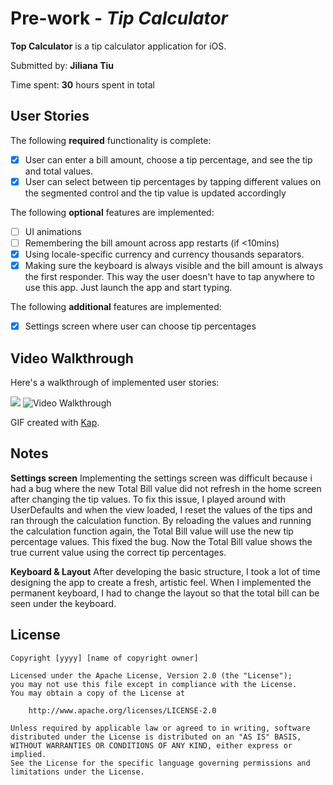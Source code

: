 # Pre-work - *Tip Calculator*

**Top Calculator** is a tip calculator application for iOS.

Submitted by: **Jiliana Tiu**

Time spent: **30** hours spent in total

## User Stories

The following **required** functionality is complete:

* [x] User can enter a bill amount, choose a tip percentage, and see the tip and total values.
* [x] User can select between tip percentages by tapping different values on the segmented control and the tip value is updated accordingly

The following **optional** features are implemented:

* [ ] UI animations
* [ ] Remembering the bill amount across app restarts (if <10mins)
* [x] Using locale-specific currency and currency thousands separators.
* [x] Making sure the keyboard is always visible and the bill amount is always the first responder. This way the user doesn't have to tap anywhere to use this app. Just launch the app and start typing.

The following **additional** features are implemented:

- [x] Settings screen where user can choose tip percentages

## Video Walkthrough

Here's a walkthrough of implemented user stories:

![](tipcalculator.gif)
<img src='https://i.imgur.com/d4RMxAx.gif' title='Video Walkthrough' width='' alt='Video Walkthrough' />


GIF created with [Kap](http://www.getkap.co/).

## Notes

**Settings screen**
Implementing the settings screen was difficult because i had a bug where the new Total Bill value did not refresh in the home screen after changing the tip values.
To fix this issue, I played around with UserDefaults and when the view loaded, I reset the values of the tips and ran through the calculation function. 
By reloading the values and running the calculation function again, the Total Bill value will use the new tip percentage values.
This fixed the bug. Now the Total Bill value shows the true current value using the correct tip percentages.

**Keyboard & Layout**
After developing the basic structure, I took a lot of time designing the app to create a fresh, artistic feel. 
When I implemented the permanent keyboard, I had to change the layout so that the total bill can be seen under the keyboard.


## License

    Copyright [yyyy] [name of copyright owner]

    Licensed under the Apache License, Version 2.0 (the "License");
    you may not use this file except in compliance with the License.
    You may obtain a copy of the License at

        http://www.apache.org/licenses/LICENSE-2.0

    Unless required by applicable law or agreed to in writing, software
    distributed under the License is distributed on an "AS IS" BASIS,
    WITHOUT WARRANTIES OR CONDITIONS OF ANY KIND, either express or implied.
    See the License for the specific language governing permissions and
    limitations under the License.
